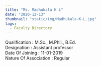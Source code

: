 ```yaml
---
title: "Ms. Madhukala K L"
date: "2020-12-13"
thumbnail: "static/img/Madhukala-K-L.jpg"
tags:
  - Faculty Directory
---
```


Qualification : M.Sc., M.Phil., B.Ed.  
Designation : Assistant professor  
Date Of Joining : 11-01-2019  
Nature Of Association : Regular
